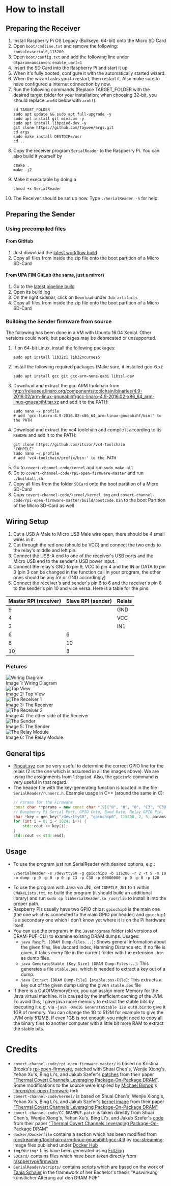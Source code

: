 # How to install

## Preparing the Receiver

1. Install Raspberry Pi OS Legacy (Bullseye, 64-bit) onto the Micro SD Card
2. Open `boot/cmdline.txt` and remove the following: `console=serial0,115200`
3. Open `boot/config.txt` and add the following line under `dtparam=audio=on`: `enable_uart=1`
4. Insert the SD Card into the Raspberry Pi and start it up
5. When it's fully booted, configure it with the automatically started wizard.
6. When the wizard asks you to restart, then restart it. Also make sure to have configured a internet connection by now.
7. Run the following commands (Replace TARGET_FOLDER with the desired target folder for your installation; when choosing 32-bit, you should replace `arm64` below with `armhf`):
    ```shell
    cd TARGET_FOLDER
    sudo apt update && sudo apt full-upgrade -y
    sudo apt install git minicom -y
    sudo apt install libpgiod-dev -y
    git clone https://github.com/Taywee/args.git
    cd args
    sudo make install DESTDIR=/usr
    cd ..
    ```
8. Copy the receiver program `SerialReader` to the Raspberry Pi. You can also build it yourself by
    ```shell
    cmake .
    make -j2
    ```
9. Make it executable by doing a
    ```shell
    chmod +x SerialReader
    ```
10. The Receiver should be set up now. Type `./SerialReader -h` for help.

## Preparing the Sender

### Using precompiled files

#### From GitHub

1. Just download the [latest workflow build](https://nightly.link/ThexXTURBOXx/Raspberry-Pi-DRAM-PUF/workflows/build-firmware/master/Boot%20Files.zip)
2. Copy all files from inside the zip file onto the boot partition of a Micro SD-Card

#### From UPA FIM GitLab (the same, just a mirror)

1. Go to the [latest pipeline build](https://git.fim.uni-passau.de/anagnostop/raspberry-pi-dram-puf/-/pipelines/latest)
2. Open its build log
3. On the right sidebar, click on `Download` under `Job artifacts`
4. Copy all files from inside the zip file onto the boot partition of a Micro SD-Card

### Building the Sender firmware from source

The following has been done in a VM with Ubuntu 16.04 Xenial. Other versions could work, but packages may be deprecated or unsupported.

1. If on 64-bit Linux, install the following packages:
   ```shell
   sudo apt install lib32z1 lib32ncurses5
   ```
2. Install the following required packages (Make sure, it installed gcc-6.x):
   ```shell
   sudo apt install gcc git gcc-arm-none-eabi libssl-dev
   ```
3. Download and extract the gcc ARM toolchain from http://releases.linaro.org/components/toolchain/binaries/4.9-2016.02/arm-linux-gnueabihf/gcc-linaro-4.9-2016.02-x86_64_arm-linux-gnueabihf.tar.xz and add it to the PATH:
   ```shell
   sudo nano ~/.profile
   # add 'gcc-linaro-4.9-2016.02-x86_64_arm-linux-gnueabihf/bin:' to the PATH
   ```
4. Download and extract the vc4 toolchain and compile it according to its `README` and add it to the PATH:
   ```shell
   git clone https://github.com/itszor/vc4-toolchain
   "COMPILE"
   sudo nano ~/.profile
   # add 'vc4-toolchain/prefix/bin:' to the PATH
   ```
5. Go to `covert-channel-code/kernel` and run `sudo make all`
6. Go to `covert-channel-code/rpi-open-firmware-master` and run `./buildall.sh`
7. Copy all files from the folder `SDCard` onto the boot partition of a Micro SD-Card
8. Copy `covert-channel-code/kernel/kernel.img` and `covert-channel-code/rpi-open-firmware-master/build/bootcode.bin` to the boot Partition of the Micro SD-Card as well

## Wiring Setup

1. Cut a USB A Male to Micro USB Male wire open, there should be 4 small wires in it.
2. Cut through the red one (should be VCC) and connect the two ends to the relay's middle and left pin.
3. Connect the USB-A end to one of the receiver's USB ports and the Micro USB end to the sender's USB power input.
4. Connect the relay's GND to pin 9, VCC to pin 4 and the IN or DATA to pin 3 (pin 3 can be changed in the function call in your program, the other ones should be any 5V or GND accordingly)
5. Connect the receiver's and sender's pin 6 to 6 and the receiver's pin 8 to the sender's pin 10 and vice versa.
Here is a table for the pins:

| Master RPI (receiver) | Slave RPI (sender) | Relais |
| ------ | ------ | ------ |
| 9 |  | GND |
| 4 |   | VCC |
| 3 |   | IN1 |
| 6 | 6 |   |
| 8 | 10 |   |
| 10 | 8 |   |
### Pictures

![Wiring Diagram](./img/Wiring_Steckplatine.png?raw=true)<br>
Image 1: Wiring Diagram<br>
![Top View](./img/top_view.jpeg?raw=true)<br>
Image 2: Top View<br>
![The Receiver 1](./img/receiver_1.jpeg?raw=true)<br>
Image 3: The Receiver<br>
![The Receiver 2](./img/receiver_2.jpeg?raw=true)<br>
Image 4: The other side of the Receiver<br>
![The Sender](./img/sender.jpeg?raw=true)<br>
Image 5: The Sender<br>
![The Relay Module](./img/relay.jpeg?raw=true)<br>
Image 6: The Relay Module

## General tips

 - [Pinout.xyz](https://pinout.xyz/) can be very useful to determine the correct GPIO line for the relais (2 is the one which is assumed in all the images above). We are using the assignments from `libgpiod`. Also, the `gpioinfo` command is very useful in that regard.
 - The header file with the key-generating function is located in the file `SerialReader/runnerc.h`. Example usage in C++ (around the same in C):
    ```cpp
    // Params for the Firmware
    const char **params = new const char *[9]{"0", "0", "0", "C3", "C38", "00000000", "0", "0", "120"};
    // Raspberry Pi Serial Port, GPIO Chip, Baud Rate, Relay GPIO Pin, USB Sleep Time, Params for the Firmware, Params Size, stable.pos File, Key Length
    char *key = gen_key("/dev/ttyS0", "gpiochip0", 115200, 2, 5, params, 9, "stable.pos", 1024);
    for (int i = 0; i < 1024; i++) {
        std::cout << key[i];
    }
    std::cout << std::endl;
    ```
## Usage

 - To use the program just run SerialReader with desired options, e.g.:
     ```shell
     ./SerialReader -s /dev/ttyS0 -g gpiochip0 -b 115200 -r 2 -t 5 -m 10 -o dump -p 0 -p 0 -p 0 -p C3 -p C38 -p 00000000 -p 0 -p 0 -p 120
     ```
 - To use the program with Java via JNI, set `COMPILE_JNI` to `1` within `CMakeLists.txt`, re-build the program (it should build an additional library) and run `sudo cp libSerialReader.so /usr/lib` to install it into the proper path.
 - Raspberry Pis usually have two GPIO chips: `gpiochip0` is the main one (the one which is connected to the main GPIO pin header) and `gpiochip1` is a secondary one which I don't know yet where it is on the Pi hardware itself.
 - You can use the programs in the `JavaPrograms` folder (old versions of DRAM-PUF-CLI) to examine existing DRAM dumps. Usages:
   - `java RaspPi [DRAM Dump-Files...]`: Shows general information about the given files, like Jaccard Index, Hamming Distance etc. If no file is given, it takes every file in the current folder with the extension `.bin` as dump files.
   - `java GenerateStable [Key Size] [DRAM Dump-Files...]`: This generates a file `stable.pos`, which is needed to extract a key out of a dump.
   - `java Extract [DRAM Dump-File] [stable.pos-File]`: This extracts a key out of the given dump using the given `stable.pos` file
 - If there is a OutOfMemoryError, you can assign more Memory for the Java virtual machine.  it is caused by the inefficient caching of the JVM. To avoid this, I gave java more memory to extract the stable bits by executing it e.g. via
    -`java -Xmx1G GenerateStable 128 out0.bin`:to give it 1GB of memory. You can change the 1G to 512M for example to give the JVM only 512MB. If even 1GB is not enough, you might need to copy all the binary files to another computer with a little bit more RAM to extract the stable bits.

# Credits

 - `covert-channel-code/rpi-open-firmware-master/` is based on Kristina Brooks's [rpi-open-firmware](https://github.com/christinaa/rpi-open-firmware), patched with Shuai Chen's, Wenjie Xiong's, Yehan Xu's, Bing Li's, and Jakub Szefer's [patches](https://caslab.csl.yale.edu/code/popchannels/) from their paper ["Thermal Covert Channels Leveraging Package-On-Package DRAM"](https://doi.org/10.1109/TrustCom/BigDataSE.2019.00050). Some modifications to the source were inspired by [Michael Bishop](https://github.com/cleverca22)'s [librerpi/rpi-open-firmware](https://github.com/librerpi/rpi-open-firmware) fork
 - `covert-channel-code/kernel/` is based on Shuai Chen's, Wenjie Xiong's, Yehan Xu's, Bing Li's, and Jakub Szefer's [kernel image](https://caslab.csl.yale.edu/code/popchannels/) from their paper ["Thermal Covert Channels Leveraging Package-On-Package DRAM"](https://doi.org/10.1109/TrustCom/BigDataSE.2019.00050)
 - `covert-channel-code/CC_DRAMPUF.patch` is taken directly from Shuai Chen's, Wenjie Xiong's, Yehan Xu's, Bing Li's, and Jakub Szefer's [code](https://caslab.csl.yale.edu/code/popchannels/) from their paper ["Thermal Covert Channels Leveraging Package-On-Package DRAM"](https://doi.org/10.1109/TrustCom/BigDataSE.2019.00050)
 - `docker/Dockerfile` contains a section which has been modified from [rocstreaming/toolchain-arm-linux-gnueabihf:gcc-4.9](https://github.com/roc-streaming/dockerfiles/blob/main/images/toolchain-arm-linux-gnueabihf/linaro.org/Dockerfile) by [roc-streaming](https://github.com/roc-streaming); image files published under [Docker Hub](https://hub.docker.com/r/rocstreaming/toolchain-arm-linux-gnueabihf)
 - `img/Wiring*` files have been generated using [Fritzing](https://fritzing.org/)
 - `SDCard/` contains files which have been taken directly from [raspberrypi/firmware](https://github.com/raspberrypi/firmware)
 - `SerialReader/scripts/` contains scripts which are based on the work of [Tanja Schaier](https://github.com/tanja-schaier) in the framework of her Bachelor's thesis "Auswirkung künstlicher Alterung auf den DRAM PUF"
